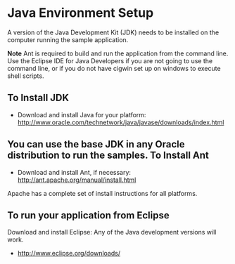 Java Environment Setup
===

A version of the Java Development Kit (JDK) needs to be installed on the computer running the sample application.

**Note** Ant is required to build and run the application from the command line.  Use the Eclipse IDE for Java Developers if you are not going to use the command line, or if you do not have cigwin set up on windows to execute shell scripts.


To Install JDK
---

- Download and install Java for your platform: <http://www.oracle.com/technetwork/java/javase/downloads/index.html>

You can use the base JDK in any Oracle distribution to run the samples.
To Install Ant
---

- Download and install Ant, if necessary: <http://ant.apache.org/manual/install.html>


Apache has a complete set of install instructions for all platforms.


To run your application from Eclipse
---

Download and install Eclipse: Any of the Java development versions will work.

- <http://www.eclipse.org/downloads/>

